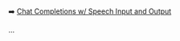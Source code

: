 ➡️ [Chat Completions w/ Speech Input and Output](todo.md#chapter-27-chat-completions-w-speech-input-and-output)

...
